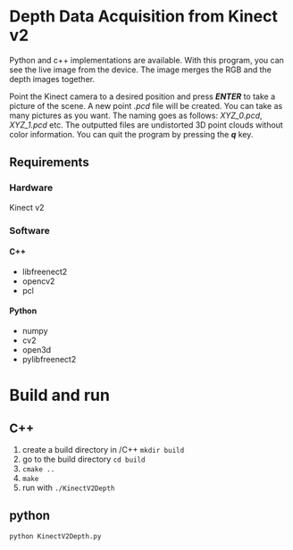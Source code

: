 # Depth Data Acquisition from Kinect v2
Python and c++ implementations are available.
With this program, you can see the live image from the device. The image merges the RGB and the depth images together.

Point the Kinect camera to a desired position and press ***ENTER*** to take a picture of the scene. A new point *.pcd* file will be created.
You can take as many pictures as you want. The naming goes as follows: *XYZ_0.pcd*, *XYZ_1.pcd* etc.
The outputted files are undistorted 3D point clouds without color information.
You can quit the program by pressing the ***q*** key.


## Requirements

### Hardware
Kinect v2

### Software

#### C++
+ libfreenect2
+ opencv2
+ pcl

#### Python
+ numpy
+ cv2
+ open3d
+ pylibfreenect2

# Build and run
## C++
1. create a build directory in /C++ `mkdir build`
2. go to the build directory `cd build`
3. `cmake ..`
4. `make`
5. run with `./KinectV2Depth`

## python
`python KinectV2Depth.py`
